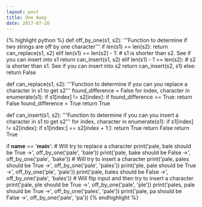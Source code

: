 ```yaml
---
layout: post
title: One Away
date: 2017-07-20
---
```

{% highlight python %}
def off_by_one(s1, s2):
    '''Function to determine if two strings are off by one character'''
    if len(s1) == len(s2):
        return can_replace(s1, s2)
    elif len(s1) == len(s2) - 1:
        # s1 is shorter than s2. See if you can insert into s1
        return can_insert(s1, s2)
    elif len(s1) - 1 == len(s2):
        # s2 is shorter than s1. See if you can insert into s2
        return can_insert(s2, s1)
    else:
        return False
 
def can_replace(s1, s2):
    '''Function to determine if you can you replace a character in s1 to get s2'''
    found_difference = False
    for index, character in enumerate(s1):
        if s1[index] != s2[index]:
            if found_difference == True:
                return False
            found_difference = True
    return True
 
 
def can_insert(s1, s2):
    '''Function to determine if you can you insert a character in s1 to get s2'''
    for index, character in enumerate(s1):
        if s1[index] != s2[index]:
            if s1[index:] == s2[index + 1:]:
                return True
            return False
    return True
 
if __name__ == '__main__':
    # Will try to replace a character
    print('pale, bale should be True ->', off_by_one('pale', 'bale'))
    print('pale, bake should be False ->', off_by_one('pale', 'bake'))
    # Will try to insert a character
    print('pale, pales should be True ->', off_by_one('pale', 'pales'))
    print('ple, pale should be True ->', off_by_one('ple', 'pale'))
    print('pale, bales should be False ->', off_by_one('pale', 'bales'))
    # Will flip input and then try to insert a character
    print('pale, ple should be True ->', off_by_one('pale', 'ple'))
    print('pales, pale should be True ->', off_by_one('pales', 'pale'))
    print('pale, pa should be False ->', off_by_one('pale', 'pa'))
{% endhighlight %}